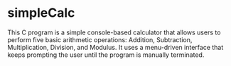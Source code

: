 # simpleCalc
This C program is a simple console-based calculator that allows users to perform five basic arithmetic operations: Addition, Subtraction, Multiplication, Division, and Modulus. It uses a menu-driven interface that keeps prompting the user until the program is manually terminated.
